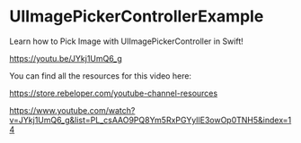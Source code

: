 # UIImagePickerControllerExample

Learn how to Pick Image with UIImagePickerController in Swift!

https://youtu.be/JYkj1UmQ6_g

You can find all the resources for this video here:

https://store.rebeloper.com/youtube-channel-resources

https://www.youtube.com/watch?v=JYkj1UmQ6_g&list=PL_csAAO9PQ8Ym5RxPGYyIlE3owOp0TNH5&index=14
